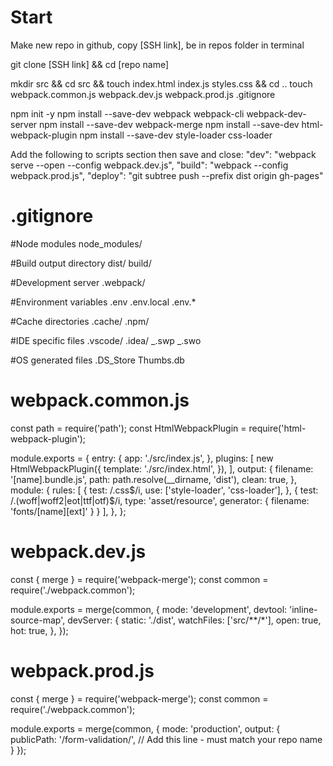 # Start

Make new repo in github, copy [SSH link], be in repos folder in terminal

git clone [SSH link] && cd [repo name]

mkdir src && cd src && touch index.html index.js styles.css && cd ..
touch webpack.common.js webpack.dev.js webpack.prod.js .gitignore

npm init -y
npm install --save-dev webpack webpack-cli webpack-dev-server
npm install --save-dev webpack-merge
npm install --save-dev html-webpack-plugin
npm install --save-dev style-loader css-loader

Add the following to scripts section then save and close:
"dev": "webpack serve --open --config webpack.dev.js",
"build": "webpack --config webpack.prod.js",
"deploy": "git subtree push --prefix dist origin gh-pages"

# .gitignore

#Node modules
node_modules/

#Build output directory
dist/
build/

#Development server
.webpack/

#Environment variables
.env
.env.local
.env.\*

#Cache directories
.cache/
.npm/

#IDE specific files
.vscode/
.idea/
_.swp
_.swo

#OS generated files
.DS_Store
Thumbs.db

# webpack.common.js

const path = require('path');
const HtmlWebpackPlugin = require('html-webpack-plugin');

module.exports = {
entry: {
app: './src/index.js',
},
plugins: [
new HtmlWebpackPlugin({
template: './src/index.html',
}),
],
output: {
filename: '[name].bundle.js',
path: path.resolve(\_\_dirname, 'dist'),
clean: true,
},
module: {
rules: [
{
test: /\.css$/i,
        use: ['style-loader', 'css-loader'],
      },
      {
        test: /\.(woff|woff2|eot|ttf|otf)$/i,
type: 'asset/resource',
generator: {
filename: 'fonts/[name][ext]'
}
}
],
},
};

# webpack.dev.js

const { merge } = require('webpack-merge');
const common = require('./webpack.common');

module.exports = merge(common, {
mode: 'development',
devtool: 'inline-source-map',
devServer: {
static: './dist',
watchFiles: ['src/**/*'],
open: true,
hot: true,
},
});

# webpack.prod.js

const { merge } = require('webpack-merge');
const common = require('./webpack.common');

module.exports = merge(common, {
mode: 'production',
output: {
publicPath: '/form-validation/', // Add this line - must match your repo name
}
});
